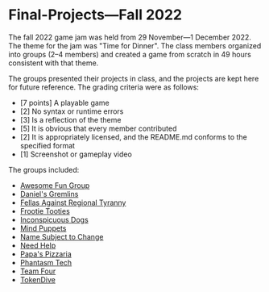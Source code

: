# Final-Projects—Fall 2022

The fall 2022 game jam was held from 29 November—1 December 2022. The theme for the jam was "Time for Dinner". The class members organized into groups (2–4 members) and created a game from scratch in 49 hours consistent with that theme.

The groups presented their projects in class, and the projects are kept here for future reference. The grading criteria were as follows:
 * [7 points] A playable game
 * [2] No syntax or runtime errors
 * [3] Is a reflection of the theme
 * [5] It is obvious that every member contributed
 * [2] It is appropriately licensed, and the README.md conforms to the specified format
 * [1] Screenshot or gameplay video

The groups included:
 * [Awesome Fun Group](https://github.com/BL-MSCH-C220/Final-Projects-F22/tree/main/Awesome-Fun-Group)
 * [Daniel's Gremlins](https://github.com/BL-MSCH-C220/Final-Projects-F22/tree/main/Daniels-Gremlins)
 * [Fellas Against Regional Tyranny](https://github.com/BL-MSCH-C220/Final-Projects-F22/tree/main/Fellas-Against-Regional-Tyranny)
 * [Frootie Tooties](https://github.com/BL-MSCH-C220/Final-Projects-F22/tree/main/Frootie-Tooties)
 * [Inconspicuous Dogs](https://github.com/BL-MSCH-C220/Final-Projects-F22/tree/main/Inconspicuous-Dogs)
 * [Mind Puppets](https://github.com/BL-MSCH-C220/Final-Projects-F22/tree/main/Mind-Puppets)
 * [Name Subject to Change](https://github.com/BL-MSCH-C220/Final-Projects-F22/tree/main/Name-Subject-to-Change)
 * [Need Help](https://github.com/BL-MSCH-C220/Final-Projects-F22/tree/main/Need-Help)
 * [Papa's Pizzaria](https://github.com/BL-MSCH-C220/Final-Projects-F22/tree/main/Papas-Pizzaria)
 * [Phantasm Tech](https://github.com/BL-MSCH-C220/Final-Projects-F22/tree/main/Phantasm-Tech)
 * [Team Four](https://github.com/BL-MSCH-C220/Final-Projects-F22/tree/main/Team-Four)
 * [TokenDive](https://github.com/BL-MSCH-C220/Final-Projects-F22/tree/main/TokenDive)